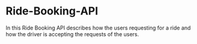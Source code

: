 # Ride-Booking-API
In this Ride Booking API describes how the users requesting for a ride and how the driver is accepting the requests of the users. 

